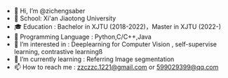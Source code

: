 - 👋 Hi, I’m @zichengsaber
- 🏫 School: Xi'an Jiaotong University
- 🎓 Education : Bachelor in XJTU (2018-2022)，Master in XJTU (2022-)
- 🔨 Programming Language : Python,C/C++,Java
- 👀 I’m interested in : Deeplearning for Computer Vision , self-supervise learning, contrastive learningß
- 🌱 I’m currently learning : Referring Image segmentation
- 📫 How to reach me : zzczzc.1221@gmail.com or 599029399@qq.com

<!---
zichengsaber/zichengsaber is a ✨ special ✨ repository because its `README.md` (this file) appears on your GitHub profile.
You can click the Preview link to take a look at your changes.
--->

